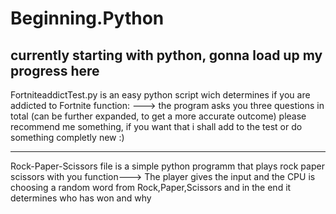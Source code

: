 # Beginning.Python
currently starting with python, gonna load up my progress here
---------------------------------------------------------------------------------------------------------------
FortniteaddictTest.py is an easy python script wich determines if you are
addicted to Fortnite
function:
---> the program asks you three questions in total (can be further expanded, to get a more accurate outcome)
please recommend me something, if you want that i shall add to the test or do something completly new :)

----------------------------------------------------------------------------------------------------------------
Rock-Paper-Scissors file is a simple python programm that plays rock paper scissors with you
function---> The player gives the input and the CPU is choosing a random word from Rock,Paper,Scissors and in the end 
it determines who has won and why
